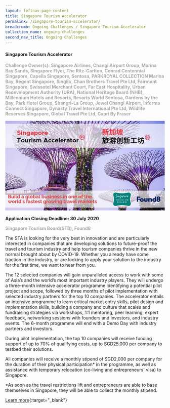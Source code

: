 ```yaml
---
layout: leftnav-page-content
title: Singapore Tourism Accelerator
permalink: /singapore-tourism-accelerator/
breadcrumb: Ongoing Challenges / Singapore Tourism Accelerator
collection_name: ongoing-challenges
second_nav_title: Ongoing Challenges
---
```


#### Singapore Tourism Accelerator

<font color="#a9a9a9"><b>Challenge Owner(s): Singapore Airlines, Changi Airport Group, Marina Bay Sands, Singapore Flyer, The Ritz-Carlton, Conrad Centennial Singapore, Capella Singapore, Sentosa, PARKROYAL COLLECTION Marina Bay, Regent Singapore, SingEx, Chan Brothers Travel Pte Ltd, Fairmont Singapore, Swissotel Merchant Court, Far East Hospitality, Urban Redevelopment Authority (URA), National Heritage Board (NHB), Millennium Hotels and Resorts, Resorts World Sentosa, Gardens by the Bay, Park Hotel Group, Shangri-La Group, Jewel Changi Airport, Informa Connect Singapore, Dynasty Travel International Pte Ltd, Wildlife Reserves Singapore, Global Travel Pte Ltd, Capri By Fraser</b></font>

[![1](/images/ongoing-challenges/singapore-tourism-accelerator.jpg)](https://www.stb.gov.sg/content/stb/en/trade-events-and-resources/Singapore-Tourism-Accelerator.html)

**Application Closing Deadline: 30 July 2020**<br>

<font color=" #a9a9a9"><b>Singapore Tourism Board(STB), Found8</b></font>

The STA is looking for the very best in innovation and are particularly interested in companies that are developing solutions to future-proof the travel and tourism industry and help tourism companies thrive in the new normal brought about by COVID-19. Whether you already have some traction in the industry, or are looking to apply your solution to the industry for the first time, we want to hear from you.

The 12 selected companies will gain unparalleled access to work with some of Asia’s and the world’s most important industry players. They will undergo a three-month intensive accelerator programme identifying a potential pilot project and scope, followed by three months of pilot implementation with selected industry partners for the top 10 companies. The accelerator entails an intensive programme to learn critical market entry skills, pilot design and implementation skills, building a company and culture that scales and fundraising strategies via workshops, 1:1 mentoring, peer learning, expert feedback, networking sessions with founders and investors, and industry events. The 6-month programme will end with a Demo Day with industry partners and investors.

During pilot implementation, the top 10 companies will receive funding support of up to 70% of qualifying costs, up to SGD25,000 per company to testbed their solutions.

All companies will receive a monthly stipend of SGD2,000 per company for the duration of their physical participation* in the programme, as well as assistance with temporary relocation (co-living and entrepreneurs' visa) to Singapore.

*As soon as the travel restrictions lift and entrepreneurs are able to base themselves in Singapore, they will be able to collect the monthly stipend. 

[Learn more](https://www.stb.gov.sg/content/stb/en/trade-events-and-resources/Singapore-Tourism-Accelerator.html){:target="_blank"}
